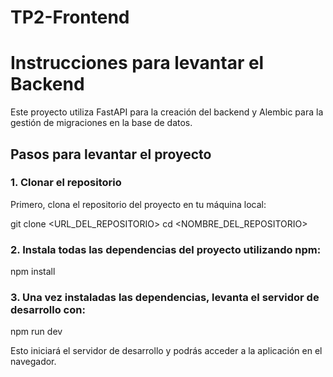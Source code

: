 # TP2-Frontend

# Instrucciones para levantar el Backend

Este proyecto utiliza FastAPI para la creación del backend y Alembic para la gestión de migraciones en la base de datos.

## Pasos para levantar el proyecto

### 1. Clonar el repositorio

Primero, clona el repositorio del proyecto en tu máquina local:

git clone <URL_DEL_REPOSITORIO>
cd <NOMBRE_DEL_REPOSITORIO>

### 2. Instala todas las dependencias del proyecto utilizando npm: 

npm install

### 3. Una vez instaladas las dependencias, levanta el servidor de desarrollo con:

npm run dev

Esto iniciará el servidor de desarrollo y podrás acceder a la aplicación en el navegador.
